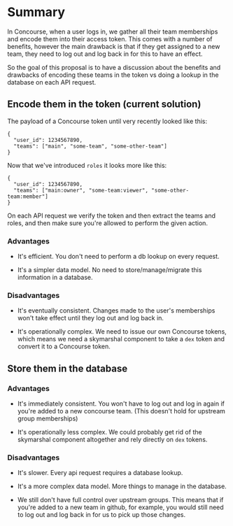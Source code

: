 # Summary

In Concourse, when a user logs in, we gather all their team memberships and encode them into their access token. This comes with a number of benefits, however the main drawback is that if they get assigned to a new team, they need to log out and log back in for this to have an effect.

So the goal of this proposal is to have a discussion about the benefits and drawbacks of encoding these teams in the token vs doing a lookup in the database on each API request.


## Encode them in the token (current solution)

The payload of a Concourse token until very recently looked like this:

```
{
  "user_id": 1234567890,
  "teams": ["main", "some-team", "some-other-team"]
}
```

Now that we've introduced `roles` it looks more like this:

```
{
  "user_id": 1234567890,
  "teams": ["main:owner", "some-team:viewer", "some-other-team:member"]
}
```

On each API request we verify the token and then extract the teams and roles, and then make sure you're allowed to perform the given action.


### Advantages

- It's efficient. You don't need to perform a db lookup on every request.

- It's a simpler data model. No need to store/manage/migrate this information in a database.


### Disadvantages

- It's eventually consistent. Changes made to the user's memberships won't take effect until they log out and log back in.

- It's operationally complex. We need to issue our own Concourse tokens, which means we need a skymarshal component to take a `dex` token and convert it to a Concourse token.


## Store them in the database

### Advantages 

- It's immediately consistent. You won't have to log out and log in again if you're added to a new concourse team. (This doesn't hold for upstream group memberships)

- It's operationally less complex. We could probably get rid of the skymarshal component altogether and rely directly on `dex` tokens.


### Disadvantages

- It's slower. Every api request requires a database lookup.

- It's a more complex data model. More things to manage in the database.

- We still don't have full control over upstream groups. This means that if you're added to a new team in github, for example, you would still need to log out and log back in for us to pick up those changes.
